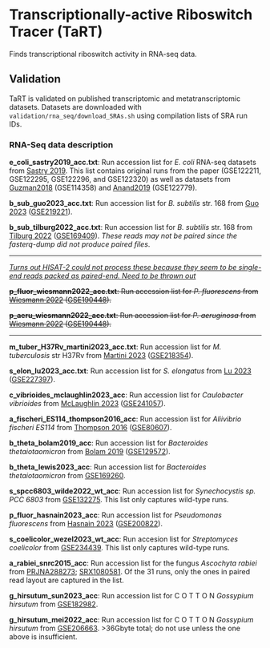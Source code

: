 # Transcriptionally-active Riboswitch Tracer (TaRT)

Finds transcriptional riboswitch activity in RNA-seq data.

## Validation

TaRT is validated on published transcriptomic and metatranscriptomic datasets. Datasets are downloaded with  `validation/rna_seq/download_SRAs.sh` using compilation lists of SRA run IDs.

### RNA-Seq data description

**e_coli_sastry2019_acc.txt**: Run accession list for *E. coli* RNA-seq datasets from [Sastry 2019](https://www.nature.com/articles/s41467-019-13483-w). This list contains original runs from the paper (GSE122211, GSE122295, GSE122296, and GSE122320) as well as datasets from [Guzman2018](https://www.biorxiv.org/content/10.1101/310946v2.full) (GSE114358) and [Anand2019](https://www.nature.com/articles/s41564-018-0340-2) (GSE122779).

**b_sub_guo2023_acc.txt**: Run accession list for *B. subtilis* str. 168 from [Guo 2023](https://www.ncbi.nlm.nih.gov/pmc/articles/PMC9879117/) ([GSE219221](https://www.ncbi.nlm.nih.gov/geo/query/acc.cgi?acc=GSE219221)).

**b_sub_tilburg2022_acc.txt**: Run accession list for *B. subtilis* str. 168 from [Tilburg 2022](https://www.ncbi.nlm.nih.gov/pmc/articles/PMC9049611/) ([GSE169409](https://www.ncbi.nlm.nih.gov/geo/query/acc.cgi?acc=GSE169409)). *These reads may not be paired since the fasterq-dump did not produce paired files*.

---
*<u>Turns out HISAT-2 could not process these because they seem to be single-end reads packed as paired-end. Need to be thrown out</u>*

~~**p_fluor_wiesmann2022_acc.txt**: Run accession list for *P. fluorescens* from [Wiesmann 2022](https://www.nature.com/articles/s41396-022-01343-3) ([GSE190448](https://www.ncbi.nlm.nih.gov/geo/query/acc.cgi?acc=GSE190448)).~~

~~**p_aeru_wiesmann2022_acc.txt**: Run accession list for *P. aeruginosa* from [Wiesmann 2022](https://www.nature.com/articles/s41396-022-01343-3) ([GSE190448](https://www.ncbi.nlm.nih.gov/geo/query/acc.cgi?acc=GSE190448)).~~

---
**m_tuber_H37Rv_martini2023_acc.txt**: Run accession list for *M. tuberculosis* str H37Rv from [Martini 2023](https://www.ncbi.nlm.nih.gov/pmc/articles/PMC10178195/) ([GSE218354](https://www.ncbi.nlm.nih.gov/geo/query/acc.cgi?acc=GSE218354)).

**s_elon_lu2023_acc.txt**: Run accession list for *S. elongatus* from [Lu 2023](https://www.ncbi.nlm.nih.gov/pmc/articles/PMC10365998/) ([GSE227397](https://www.ncbi.nlm.nih.gov/geo/query/acc.cgi?acc=GSE227397)).

**c_vibrioides_mclaughlin2023_acc**: Run accession list for *Caulobacter vibrioides* from [McLaughlin 2023](https://pubmed.ncbi.nlm.nih.gov/37645952/) ([GSE241057](https://www.ncbi.nlm.nih.gov/geo/query/acc.cgi?acc=GSE241057)).

**a_fischeri_ES114_thompson2016_acc**: Run accession list for *Aliivibrio fischeri ES114* from [Thompson 2016](https://www.ncbi.nlm.nih.gov/pmc/articles/PMC5409853/) ([GSE80607](https://www.ncbi.nlm.nih.gov/geo/query/acc.cgi?acc=GSE80607)).

**b_theta_bolam2019_acc**: Run accession list for *Bacteroides thetaiotaomicron* from [Bolam 2019](https://www.nature.com/articles/s41564-019-0466-x) ([GSE129572](https://www.ncbi.nlm.nih.gov/geo/query/acc.cgi?acc=GSE129572)).

**b_theta_lewis2023_acc**: Run accession list for *Bacteroides thetaiotaomicron* from [GSE169260](https://www.ncbi.nlm.nih.gov/geo/query/acc.cgi?acc=GSE169260).

**s_spcc6803_wilde2022_wt_acc**: Run accession list for *Synechocystis sp. PCC 6803* from [GSE132275](https://www.ncbi.nlm.nih.gov/geo/query/acc.cgi?acc=GSE132275). This list only captures wild-type runs.

**p_fluor_hasnain2023_acc**: Run accession list for *Pseudomonas fluorescens* from [Hasnain 2023](https://www.ncbi.nlm.nih.gov/pmc/articles/PMC10229592/) ([GSE200822](https://www.ncbi.nlm.nih.gov/geo/query/acc.cgi?acc=GSE200822)).

**s_coelicolor_wezel2023_wt_acc**: Run accesion list for *Streptomyces coelicolor* from [GSE234439](https://www.ncbi.nlm.nih.gov/geo/query/acc.cgi?acc=GSE234439). This list only captures wild-type runs.

**a_rabiei_snrc2015_acc**: Run accession list for the fungus *Ascochyta rabiei* from [PRJNA288273](https://www.ncbi.nlm.nih.gov/bioproject/PRJNA288273); [SRX1080581](https://www.ncbi.nlm.nih.gov/sra/SRX1080581[accn]). Of the 31 runs, only the ones in paired read layout are captured in the list.

**g_hirsutum_sun2023_acc**: Run accession list for C O T T O N *Gossypium hirsutum* from [GSE182982](https://www.ncbi.nlm.nih.gov/geo/query/acc.cgi?acc=GSE182982).

**g_hirsutum_mei2022_acc**: Run accession list for C O T T O N *Gossypium hirsutum* from [GSE206663](https://www.ncbi.nlm.nih.gov/geo/query/acc.cgi?acc=GSE206663). >36Gbyte total; do not use unless the one above is insufficient.
